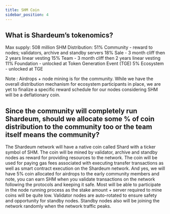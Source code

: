 ```yaml
---
title: SHM Coin
sidebar_position: 4
---
```


## What is Shardeum’s tokenomics?

Max supply: 508 million SHM 
Distribution: 
51% Community - reward to nodes; validators, archive and standby servers 
18% Sale - 3 month cliff then 2 years linear vesting 
15% Team - 3 month cliff then 2 years linear vesting 
11% Foundation - unlocked at Token Generation Event (TGE) 
5% Ecosystem - unlocked at TGE

Note : Airdrops + node mining is for the community. While we have the overall distribution mechanism for ecosystem participants in place, we are yet to finalize a specific reward schedule for our nodes considering SHM will be a deflationary coin.

## Since the community will completely run Shardeum, should we allocate some % of coin distribution to the community too or the team itself means the community?

The Shardeum network will have a native coin called Shard with a ticker symbol of SHM. The coin will be mined by validator, archive and standby nodes as reward for providing resources to the network. The coin will be used for paying gas fees associated with executing transfer transactions as well as smart contract execution on the Shardeum network. And yes, we will have 5% coin allocated for airdrops to the early community members and note, you can earn SHM when you validate transactions on the network following the protocols and keeping it safe. Most will be able to participate in the node running process as the stake amount + server required to mine coins will be quite low. Validator nodes are auto-rotated to ensure safety and opportunity for standby nodes. Standby nodes also will be joining the network randomly when the network traffic peaks.
